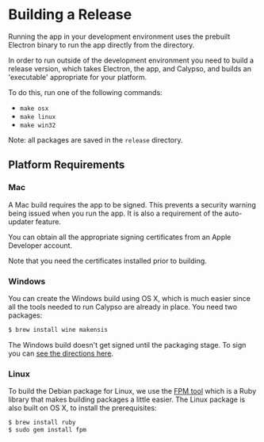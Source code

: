# Building a Release

Running the app in your development environment uses the prebuilt Electron binary to run the app directly from the directory.

In order to run outside of the development environment you need to build a release version, which takes Electron, the app, and Calypso, and builds an 'executable' appropriate for your platform.

To do this, run one of the following commands:

* `make osx`
* `make linux`
* `make win32`

Note: all packages are saved in the `release` directory.

## Platform Requirements

### Mac

A Mac build requires the app to be signed. This prevents a security warning being issued when you run the app. It is also a requirement of the auto-updater feature.

You can obtain all the appropriate signing certificates from an Apple Developer account.

Note that you need the certificates installed prior to building.

### Windows

You can create the Windows build using OS X, which is much easier since all the tools needed to run Calypso are already in place. You need two packages:

```bash
$ brew install wine makensis
```

The Windows build doesn't get signed until the packaging stage. To sign you can [see the directions here](https://mkaz.wordpress.com/2015/12/09/code-signing-a-windows-application/).

### Linux

To build the Debian package for Linux, we use the [FPM tool](https://github.com/jordansissel/fpm/wiki) which is a Ruby library that makes building packages a little easier. The Linux package is also built on OS X, to install the prerequisites:

```bash
$ brew install ruby
$ sudo gem install fpm
```
